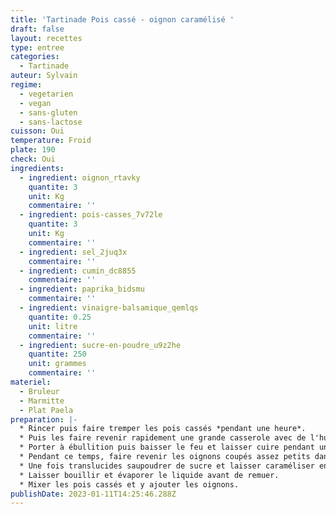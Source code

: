 ```yaml
---
title: 'Tartinade Pois cassé - oignon caramélisé '
draft: false
layout: recettes
type: entree
categories:
  - Tartinade
auteur: Sylvain
regime:
  - vegetarien
  - vegan
  - sans-gluten
  - sans-lactose
cuisson: Oui
temperature: Froid
plate: 190
check: Oui
ingredients:
  - ingredient: oignon_rtavky
    quantite: 3
    unit: Kg
    commentaire: ''
  - ingredient: pois-casses_7v72le
    quantite: 3
    unit: Kg
    commentaire: ''
  - ingredient: sel_2juq3x
    commentaire: ''
  - ingredient: cumin_dc8855
    commentaire: ''
  - ingredient: paprika_bidsmu
    commentaire: ''
  - ingredient: vinaigre-balsamique_qemlqs
    quantite: 0.25
    unit: litre
    commentaire: ''
  - ingredient: sucre-en-poudre_u9z2he
    quantite: 250
    unit: grammes
    commentaire: ''
materiel:
  - Bruleur
  - Marmitte
  - Plat Paela
preparation: |-
  * Rincer puis faire tremper les pois cassés *pendant une heure*. 
  * Puis les faire revenir rapidement une grande casserole avec de l'huile d'olive (bien remuer en permanence) avant d'ajouter 2 fois leur volume d'eau. 
  * Porter à ébullition puis baisser le feu et laisser cuire pendant une heure environ. 
  * Pendant ce temps, faire revenir les oignons coupés assez petits dans une poele. 
  * Une fois translucides saupoudrer de sucre et laisser caraméliser en remuant de temps en temps. Quand c'est bien chaud, déglacer avec le vinaigre. 
  * Laisser bouillir et évaporer le liquide avant de remuer.
  * Mixer les pois cassés et y ajouter les oignons.
publishDate: 2023-01-11T14:25:46.288Z
---
```

